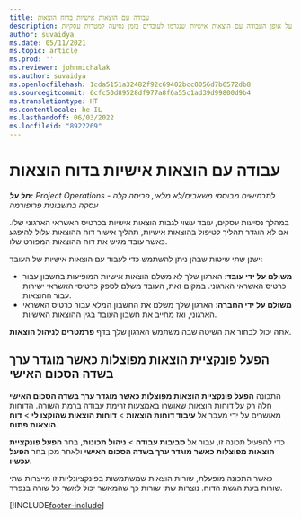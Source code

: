 ```yaml
---
title: עבודה עם הוצאות אישיות בדוח הוצאות
description: מאמר זה מספק מידע על אופן העבודה עם הוצאות אישיות שנגרמו לעובדים בזמן נסיעה למטרות עסקיות.
author: suvaidya
ms.date: 05/11/2021
ms.topic: article
ms.prod: ''
ms.reviewer: johnmichalak
ms.author: suvaidya
ms.openlocfilehash: 1cda5151a32482f92c69402bcc0056d7b6572db8
ms.sourcegitcommit: 6cfc50d89528df977a8f6a55c1ad39d99800d9b4
ms.translationtype: HT
ms.contentlocale: he-IL
ms.lasthandoff: 06/03/2022
ms.locfileid: "8922269"
---
```

# <a name="work-with-personal-expenses-on-an-expense-report"></a>עבודה עם הוצאות אישיות בדוח הוצאות

_**חל על:** Project Operations לתרחישים מבוססי משאבים/לא מלאי, פריסה קלה - עסקה בחשבונית פרופורמה_

במהלך נסיעות עסקים, עובד עשוי לגבות הוצאות אישיות בכרטיס האשראי הארגוני שלו. אם לא הוגדר תהליך לטיפול בהוצאות אישיות, תהליך אישור דוח ההוצאות עלול להיפגע כאשר עובד מגיש את דוח ההוצאות המפורט שלו.

ישנן שתי שיטות שבהן ניתן להשתמש כדי לעבוד עם הוצאות אישיות של העובד:

  - **משולם על ידי עובד**: הארגון שלך לא משלם הוצאות אישיות המופיעות בחשבון עבור כרטיס האשראי הארגוני. במקום זאת, העובד משלם לספק כרטיסי האשראי ישירות עבור ההוצאות. 
  - **משולם על ידי החברה**: הארגון שלך משלם את החשבון המלא עבור כרטיס האשראי הארגוני, ואז מחייב את חשבון העובד בגין ההוצאות האישיות.

אתה יכול לבחור את השיטה שבה משתמש הארגון שלך בדף **פרמטרים לניהול הוצאות**.


## <a name="enable-split-expense-function-when-personal-amount-field-has-value-defined"></a>הפעל פונקציית הוצאות מפוצלות כאשר מוגדר ערך בשדה הסכום האישי

התכונה **הפעל פונקציית הוצאות מפוצלות כאשר מוגדר ערך בשדה הסכום האישי** חלה רק על דוחות הוצאות שאושרו באמצעות זרימת עבודה ברמת השורה. הדוחות מאושרים על ידי מעבר אל **עיבוד דוחות הוצאות** > **דוחות הוצאות שהוקצו לי** > **דוח הוצאות פתוח**. 

כדי להפעיל תכונה זו, עבור אל **סביבות עבודה** > **ניהול תכונות**, בחר **הפעל פונקציית הוצאות מפוצלות כאשר מוגדר ערך בשדה הסכום האישי** ולאחר מכן בחר **הפעל עכשיו**. 

כאשר התכונה מופעלת, שורות הוצאות שמשתמשות בפונקציונליות זו מייצרות שתי שורות בעת הגשת הדוח. נוצרות שתי שורות כך שהמאשר יכול לאשר כל שורה בנפרד.


[!INCLUDE[footer-include](../includes/footer-banner.md)]
